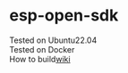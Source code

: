 # esp-open-sdk

 Tested on Ubuntu22.04
 <br>
Tested on Docker
 <br>
How to build[wiki](https://github.com/LouisLee985/esp-open-sdk/wiki)
